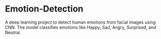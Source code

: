# Emotion-Detection
A deep learning project to detect human emotions from facial images using CNN. The model classifies emotions like Happy, Sad, Angry, Surprised, and Neutral.
